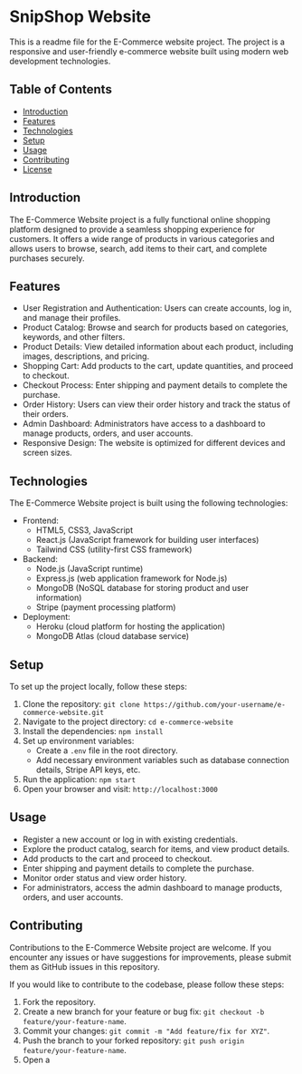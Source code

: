 # SnipShop Website

This is a readme file for the E-Commerce website project. The project is a responsive and user-friendly e-commerce website built using modern web development technologies.

## Table of Contents

- [Introduction](#introduction)
- [Features](#features)
- [Technologies](#technologies)
- [Setup](#setup)
- [Usage](#usage)
- [Contributing](#contributing)
- [License](#license)

## Introduction

The E-Commerce Website project is a fully functional online shopping platform designed to provide a seamless shopping experience for customers. It offers a wide range of products in various categories and allows users to browse, search, add items to their cart, and complete purchases securely.

## Features

- User Registration and Authentication: Users can create accounts, log in, and manage their profiles.
- Product Catalog: Browse and search for products based on categories, keywords, and other filters.
- Product Details: View detailed information about each product, including images, descriptions, and pricing.
- Shopping Cart: Add products to the cart, update quantities, and proceed to checkout.
- Checkout Process: Enter shipping and payment details to complete the purchase.
- Order History: Users can view their order history and track the status of their orders.
- Admin Dashboard: Administrators have access to a dashboard to manage products, orders, and user accounts.
- Responsive Design: The website is optimized for different devices and screen sizes.

## Technologies

The E-Commerce Website project is built using the following technologies:

- Frontend:
  - HTML5, CSS3, JavaScript
  - React.js (JavaScript framework for building user interfaces)
  - Tailwind CSS (utility-first CSS framework)
- Backend:
  - Node.js (JavaScript runtime)
  - Express.js (web application framework for Node.js)
  - MongoDB (NoSQL database for storing product and user information)
  - Stripe (payment processing platform)
- Deployment:
  - Heroku (cloud platform for hosting the application)
  - MongoDB Atlas (cloud database service)

## Setup

To set up the project locally, follow these steps:

1. Clone the repository: `git clone https://github.com/your-username/e-commerce-website.git`
2. Navigate to the project directory: `cd e-commerce-website`
3. Install the dependencies: `npm install`
4. Set up environment variables:
   - Create a `.env` file in the root directory.
   - Add necessary environment variables such as database connection details, Stripe API keys, etc.
5. Run the application: `npm start`
6. Open your browser and visit: `http://localhost:3000`

## Usage

- Register a new account or log in with existing credentials.
- Explore the product catalog, search for items, and view product details.
- Add products to the cart and proceed to checkout.
- Enter shipping and payment details to complete the purchase.
- Monitor order status and view order history.
- For administrators, access the admin dashboard to manage products, orders, and user accounts.

## Contributing

Contributions to the E-Commerce Website project are welcome. If you encounter any issues or have suggestions for improvements, please submit them as GitHub issues in this repository.

If you would like to contribute to the codebase, please follow these steps:

1. Fork the repository.
2. Create a new branch for your feature or bug fix: `git checkout -b feature/your-feature-name`.
3. Commit your changes: `git commit -m "Add feature/fix for XYZ"`.
4. Push the branch to your forked repository: `git push origin feature/your-feature-name`.
5. Open a
